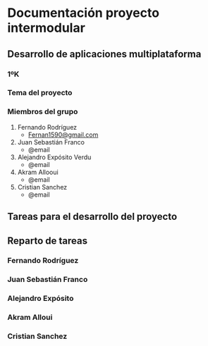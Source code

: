 # Documentación proyecto intermodular
## Desarrollo de aplicaciones multiplataforma
### 1ºK


### Tema del proyecto

### Miembros del grupo
1. Fernando Rodríguez
   - Fernan1590@gmail.com
2. Juan Sebastián Franco
   - @email
3. Alejandro Expósito Verdu
   - @email
4. Akram Allooui
   - @email
5. Cristian Sanchez
   - @email

## Tareas para el desarrollo del proyecto


## Reparto de tareas

### Fernando Rodríguez

### Juan Sebastián Franco

### Alejandro Expósito

### Akram Alloui

### Cristian Sanchez

